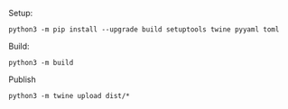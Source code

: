 Setup:

```
python3 -m pip install --upgrade build setuptools twine pyyaml toml
```

Build:

```
python3 -m build
```

Publish

```
python3 -m twine upload dist/*
```

